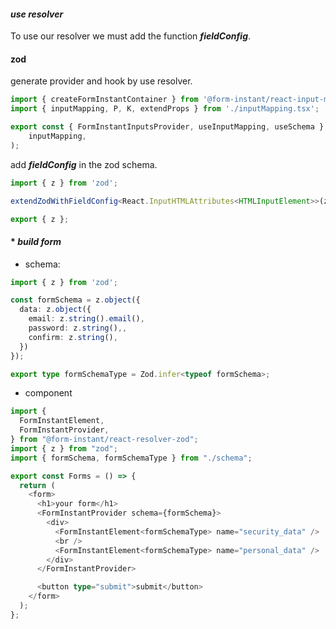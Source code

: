 #### **_use resolver_**

To use our resolver we must add the function **_fieldConfig_**.

<!-- tabs:start -->

#### **zod**

generate provider and hook by use resolver.

```typescript
import { createFormInstantContainer } from '@form-instant/react-input-mapping';
import { inputMapping, P, K, extendProps } from './inputMapping.tsx';

export const { FormInstantInputsProvider, useInputMapping, useSchema } = createFormInstantContainer<P, K>(
    inputMapping,
);
```

add **_fieldConfig_** in the zod schema.

```typescript
import { z } from 'zod';

extendZodWithFieldConfig<React.InputHTMLAttributes<HTMLInputElement>>(z);

export { z };
```

<!-- tabs:end -->

#### \* **_build form_**

- schema:

```typescript
import { z } from 'zod';

const formSchema = z.object({
  data: z.object({
    email: z.string().email(),
    password: z.string(),,
    confirm: z.string(),
  })
});

export type formSchemaType = Zod.infer<typeof formSchema>;
```

- component

```typescript
import {
  FormInstantElement,
  FormInstantProvider,
} from "@form-instant/react-resolver-zod";
import { z } from "zod";
import { formSchema, formSchemaType } from "./schema";

export const Forms = () => {
  return (
    <form>
      <h1>your form</h1>
      <FormInstantProvider schema={formSchema}>
        <div>
          <FormInstantElement<formSchemaType> name="security_data" />
          <br />
          <FormInstantElement<formSchemaType> name="personal_data" />
        </div>
      </FormInstantProvider>

      <button type="submit">submit</button>
    </form>
  );
};
```
